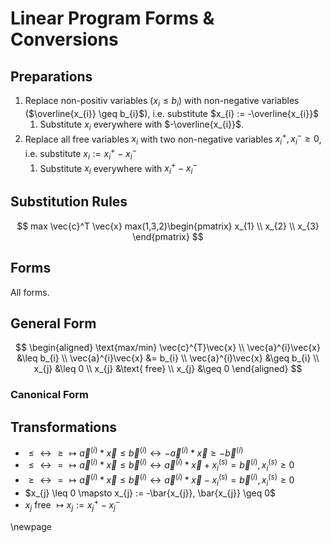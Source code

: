 # Linear Program Forms & Conversions

## Preparations

1. Replace non-positiv variables ($x_{i} \leq b_{i}$) with non-negative variables ($\overline{x_{i}} \geq b_{i}$), i.e. substitute $x_{i} := -\overline{x_{i}}$
   1. Substitute $x_{i}$ everywhere with $-\overline{x_{i}}$.
2. Replace all free variables $x_{i}$ with two non-negative variables $x^{+}_{i}, x^{-}_{i} \geq 0$, i.e. substitute $x_{i} := x^{+}_{i} - x^{-}_{i}$
   1. Substitute $x_{i}$ everywhere with $x^{+}_{i} - x^{-}_{i}$

## Substitution Rules

$$
max \vec{c}^T \vec{x} max(1,3,2)\begin{pmatrix} x_{1} \\ x_{2} \\ x_{3} \end{pmatrix}
$$

## Forms

All forms.

## General Form

$$
\begin{aligned}
    \text{max/min} \vec{c}^{T}\vec{x}   \\
    \vec{a}^{i}\vec{x} &\leq b_{i}      \\
    \vec{a}^{i}\vec{x} &= b_{i}         \\
    \vec{a}^{i}\vec{x} &\geq b_{i}      \\
    x_{j} &\leq 0                       \\
    x_{j} &\text{ free}                  \\
    x_{j} &\geq 0
\end{aligned}
$$

### Canonical Form

## Transformations

- $\leq \leftrightarrow \geq \mapsto \vec{a}^{(i)}*\vec{x} \leq \vec{b}^{(i)} \leftrightarrow -\vec{a}^{(i)}*\vec{x} \geq -\vec{b}^{(i)}$
- $\leq \leftrightarrow = \mapsto \vec{a}^{(i)}*\vec{x} \leq \vec{b}^{(i)} \leftrightarrow \vec{a}^{(i)}*\vec{x} + x_{i}^{(s)} = \vec{b}^{(i)}, x_{i}^{(s)} \geq 0$
- $\geq \leftrightarrow = \mapsto \vec{a}^{(i)}*\vec{x} \leq \vec{b}^{(i)} \leftrightarrow \vec{a}^{(i)}*\vec{x} - x_{i}^{(s)} = \vec{b}^{(i)}, x_{i}^{(s)} \geq 0$
- $x_{j} \leq 0 \mapsto x_{j} := -\bar{x_{j}}, \bar{x_{j}} \geq 0$
- $x_{j} \text{ free } \mapsto x_{j} := x_{j}^{+} - x_{j}^{-}$

\newpage